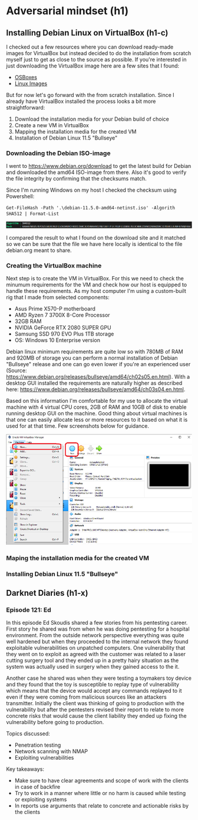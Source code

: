 # Adversarial mindset (h1)

## Installing Debian Linux on VirtualBox (h1-c)

I checked out a few resources where you can download ready-made images for VirtualBox but instead decided to do the installation from scratch myself just to get as close to the source as possible. If you're interested in just downloading the VirtualBox image here are a few sites that I found:

+ [OSBoxes](https://www.osboxes.org/debian/)
+ [Linux Images](https://www.linuxvmimages.com/)

But for now let's go forward with the from scratch installation. Since I already have VirtualBox installed the process looks a bit more straightforward:

1. Download the installation media for your Debian build of choice
2. Create a new VM in VirtualBox
3. Mapping the installation media for the created VM
4. Installation of Debian Linux 11.5 "Bullseye"

### Downloading the Debian ISO-image

I went to https://www.debian.org/download to get the latest build for Debian and downloaded the amd64 ISO-image from there. Also it's good to verify the file integrity by confirming that the checksums match.

Since I'm running Windows on my host I checked the checksum using Powershell:

```
Get-FileHash -Path '.\debian-11.5.0-amd64-netinst.iso' -Algorith SHA512 | Format-List
```

![File SHA512 hash](./debianhash.png)

I compared the result to what I found on the download site and it matched so we can be sure that the file we have here locally is identical to the file debian.org meant to share.

### Creating the VirtualBox machine

Next step is to create the VM in VirtualBox. For this we need to check the minumum requirements for the VM and check how our host is equipped to handle these requirements. As my host computer I'm using a custom-built rig that I made from selected components:

+ Asus Prime X570-P motherboard
+ AMD Ryzen 7 3700X 8-Core Processor
+ 32GB RAM
+ NVIDIA GeForce RTX 2080 SUPER GPU
+ Samsung SSD 970 EVO Plus 1TB storage
+ OS: Windows 10 Enterprise version

Debian linux minimum requirements are quite low so with 780MB of RAM and 920MB of storage you can perform a normal installation of Debian "Bullseye" release and one can go even lower if you're an experienced user (Source: https://www.debian.org/releases/bullseye/amd64/ch02s05.en.html). With a desktop GUI installed the requirements are naturally higher as described here: https://www.debian.org/releases/bullseye/amd64/ch03s04.en.html.

Based on this information I'm comfortable for my use to allocate the virtual machine with 4 virtual CPU cores, 2GB of RAM and 10GB of disk to enable running desktop GUI on the machine. Good thing about virtual machines is that one can easily allocate less or more resources to it based on what it is used for at that time. Few screenshots below for guidance.

![Creating a new machine](/ICT%20Security%20Basics/h1/virtualboxNewMachine.png)



###  Maping the installation media for the created VM

###  Installing Debian Linux 11.5 "Bullseye"

## Darknet Diaries (h1-x)

### Episode 121: Ed

In this episode Ed Skoudis shared a few stories from his pentesting career. First story he shared was from when he was doing pentesting for a hospital environment. From the outside network perspective everything was quite well hardened but when they proceeded to the internal network they found exploitable vulnerabilities on unpatched computers. One vulnerability that they went on to exploit as agreed with the customer was related to a laser cutting surgery tool and they ended up in a pretty hairy situation as the system was actually used in surgery when they gained access to the it.

Another case he shared was when they were testing a toymakers toy device and they found that the toy is susceptible to replay type of vulnerability which means that the device would accept any commands replayed to it even if they were coming from malicious sources like an attackers transmitter. Initially the client was thinking of going to production with the vulnerability but after the pentesters revised their report to relate to more concrete risks that would cause the client liability they ended up fixing the vulnerability before going to production.

Topics discussed:
+ Penetration testing
+ Network scanning with NMAP
+ Exploiting vulnerabilities

Key takeaways:
+ Make sure to have clear agreements and scope of work with the clients in case of backfire
+ Try to work in a manner where little or no harm is caused while testing or exploiting systems
+ In reports use arguments that relate to concrete and actionable risks by the clients